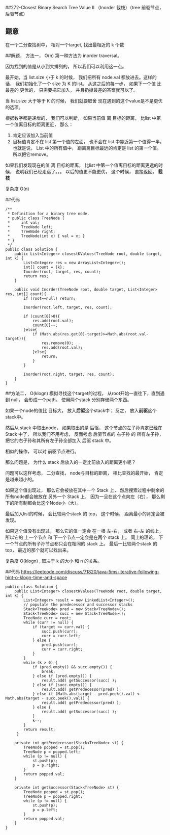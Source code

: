 ##272-Closest Binary Search Tree Value II （Inorder 截枝）（tree 前驱节点， 后驱节点）

## 题意
在一个二分查找树中， 相对一个target, 找出最相近的 k 个数

##解题， 方法一， O(n)
第一种方法为 inorder traversal。

因为找到的值是从小到大排列的， 所以我们可以利用这一点。 

最开始，当 list.size 小于 k 的时候， 我们把所有 node.val 都放进去。这样的话， 我们初始化了一个 size 为 K 的list。 从这之后的每一步， 如果下一个值 比最差的 更优的， 只需要把它加入， 并且扔掉最差的答案就可以了。

当 list.size 大于等于 K 的时候， 我们就要取舍 现在遇到的这个value是不是更优的选项。

根据数字都是递增的， 我们可以判断， 如果当前值 离 目标的距离， 比list 中第一个值离目标的距离更近， 那么：

1. 肯定应该加入当前值
2. 目标值肯定不在 list 第一个值的左面， 也不会在 list 中靠近第一个值得一半。 也就是说， List 中的所有值中， 距离离目标最远的肯定是 list 的第一个值。所以把它remove。

如果我们发现现在的值 离 目标的距离， 比list 中第一个值离目标的距离更远的时候， 说明我们已经走远了。。。 以后的值更不能更优， 这个时候， 直接返回。 **截枝**

复杂度 O(n)

##代码
```
/**
 * Definition for a binary tree node.
 * public class TreeNode {
 *     int val;
 *     TreeNode left;
 *     TreeNode right;
 *     TreeNode(int x) { val = x; }
 * }
 */
public class Solution {
    public List<Integer> closestKValues(TreeNode root, double target, int k) {
        List<Integer> res = new ArrayList<Integer>();
        int[] count = {k};
        Inorder(root, target, res, count);
        return res;
    }
    
    public void Inorder(TreeNode root, double target, List<Integer> res, int[] count){
        if (root==null) return;
        
        Inorder(root.left, target, res, count);
        
        if (count[0]>0){
            res.add(root.val);
            count[0]--;
        }else{
            if (Math.abs(res.get(0)-target)>=Math.abs(root.val-target)){
                res.remove(0);
                res.add(root.val);
            }else{
                return;
            }
        }
        
        Inorder(root.right, target, res, count);
    }
}
```

##方法二， O(klogn)
模拟寻找这个target的过程， 从root开始一直往下，直到遇到 null， 会形成一个path。 使用两个stack 分别存储两个东西。 

如果一个node的值比 目标大， 放入**后驱**这个stack中； 反之， 放入**前驱**这个stack中。

然后从 stack 中取出node， 如果取出的是 后驱， 这个节点的左子孙肯定已经在 Stack 中了， 所以我们不用考虑， 反而考虑 后驱节点的 右子孙 的 所有左子孙， 把它的右子孙和其所有左子孙全部加入 后驱 stack 中。

相似的操作， 可以对 前驱节点进行。

那么问题是， 为什么 stack 后放入的一定比前放入的距离更小呢？

问题可以这样考虑， 二分查找， node与目标的距离， 相比查找的最开始， 肯定是越来越小的。

如果这个值出现过， 那么它会被放在其中一个 Stack 上， 然后搜索过程中剩余的所有node都会被放在 另外一个  Stack 上， 因为一旦在这个点向左（右）， 那么剩下的所有制都会比这个Node小（大）。

最后加入list的时候， 会比较两个stack 的 top， 这个时候， 距离最小的肯定会被发现。

如果这个值没有出现过， 那么它的值一定会 在一根 左-右， 或者 右-左 的线上， 所以它的 上一个节点 和 下一个节点一定会是在两个 stack 上。 同上的理论， 下一个节点的所有子孙节点都只会在相同的 stack 上。 最后一比较两个stack 的 top， 最近的那个就可以找出来。

复杂度 O(klogn) , 取决于 k 的大小 和 n 的关系。

##代码
https://leetcode.com/discuss/71820/java-5ms-iterative-following-hint-o-klogn-time-and-space

```
public class Solution {
    public List<Integer> closestKValues(TreeNode root, double target, int k) {
        List<Integer> result = new LinkedList<Integer>();
        // populate the predecessor and successor stacks 
        Stack<TreeNode> pred = new Stack<TreeNode>();
        Stack<TreeNode> succ = new Stack<TreeNode>();
        TreeNode curr = root;
        while (curr != null) {
            if (target <= curr.val) {
                succ.push(curr);
                curr = curr.left;
            } else {
                pred.push(curr);
                curr = curr.right;
            }
        }
        while (k > 0) {
            if (pred.empty() && succ.empty()) {
                break; 
            } else if (pred.empty()) {
                result.add( getSuccessor(succ) );
            } else if (succ.empty()) {
                result.add( getPredecessor(pred) );
            } else if (Math.abs(target - pred.peek().val) < Math.abs(target - succ.peek().val)) {
                result.add( getPredecessor(pred) );                    
            } else {
                result.add( getSuccessor(succ) );
            }
            k--;
        }
        return result;
     }

    private int getPredecessor(Stack<TreeNode> st) {
        TreeNode popped = st.pop();
        TreeNode p = popped.left;
        while (p != null) {
            st.push(p);
            p = p.right;
        }
        return popped.val;
    }

    private int getSuccessor(Stack<TreeNode> st) {
        TreeNode popped = st.pop();
        TreeNode p = popped.right;
        while (p != null) {
            st.push(p);
            p = p.left;
        }
        return popped.val;
    }
}
```





